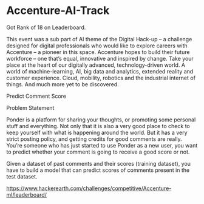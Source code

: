 # Accenture-AI-Track
Got Rank of 18 on Leaderboard.

This event was a sub part of AI theme of the Digital Hack-up – a challenge designed for digital professionals who would like to explore careers with Accenture – a pioneer in this space. Accenture hopes to build their future workforce – one that’s equal, innovative and inspired by change. Take your place at the heart of our digitally advanced, technology-driven world. A world of machine-learning, AI, big data and analytics, extended reality and customer experience. Cloud, mobility, robotics and the industrial internet of things. And much more yet to be discovered. 

Predict Comment Score

Problem Statement

Ponder is a platform for sharing your thoughts, or promoting some personal stuff and everything. Not only that it is also a very good place to check to keep yourself with what is happening around the world. But it has a very strict posting policy, and getting credits for good comments are really. You’re someone who has just started to use Ponder as a new user, you want to predict whether your comment is going to receive a good score or not.

Given a dataset of past comments and their scores (training dataset), you have to build a model that can predict scores of comments present in the test dataset.


https://www.hackerearth.com/challenges/competitive/Accenture-ml/leaderboard/
